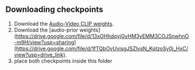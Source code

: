 ## Downloading checkpoints
1. Download the [Audio-Video CLIP weights](https://drive.google.com/file/d/14rUy8Szmu7frOgJsZMTv-D8Ajn_oLb4y/view?usp=sharing).
2. Download the [audio-prior weights](https://drive.google.com/file/d/13xOHhdqyjGvHM3yEMM3COJSnwhnO-m9H/view?usp=sharing](https://drive.google.com/file/d/1fTQbOvUvisgJSZlvsN_KqIzoSy0j_HxC/view?usp=drive_link).
3. place both checkpoints inside this folder
